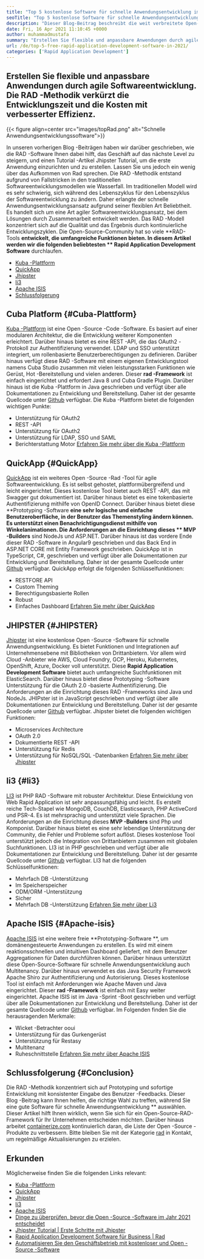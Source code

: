 ```yaml
---
title: "Top 5 kostenlose Software für schnelle Anwendungsentwicklung im Jahr 2021" 
seoTitle: "Top 5 kostenlose Software für schnelle Anwendungsentwicklung im Jahr 2021" 
description: "Dieser Blog-Beitrag beschreibt die weit verbreitete Open-Source-Software für schnelle Anwendungsentwicklung, einschließlich Cuba-Plattform, QuickApp, Jhipster, Li3 und Apache ISIS." 
date: Fri, 16 Apr 2021 11:10:45 +0000
author: muhammadmustafa
summary: "Erstellen Sie flexible und anpassbare Anwendungen durch agile Softwareentwicklung. Die RAD -Methodik verkürzt die Entwicklungszeit und die Kosten mit verbesserter Effizienz." 
url: /de/top-5-free-rapid-application-development-software-in-2021/
categories: ['Rapid Application Development']
---
```


## Erstellen Sie flexible und anpassbare Anwendungen durch agile Softwareentwicklung. Die RAD -Methodik verkürzt die Entwicklungszeit und die Kosten mit verbesserter Effizienz.

{{< figure align=center src="images/topRad.png" alt="Schnelle Anwendungsentwicklungssoftware">}}

In unseren vorherigen Blog -Beiträgen haben wir darüber geschrieben, wie die RAD -Software Ihnen dabei hilft, das Geschäft auf das nächste Level zu steigern, und einen Tutorial -Artikel Jhipster Tutorial, um die erste Anwendung einzurichten und zu erstellen. Lassen Sie uns jedoch ein wenig über das Aufkommen von Rad sprechen. Die RAD -Methodik entstand aufgrund von Fallstricken in den traditionellen Softwareentwicklungsmodellen wie Wasserfall. Im traditionellen Modell wird es sehr schwierig, sich während des Lebenszyklus für den Lebenszyklus der Softwareentwicklung zu ändern. Daher erlangte der schnelle Anwendungsentwicklungsansatz aufgrund seiner flexiblen Art Beliebtheit. Es handelt sich um eine Art agiler Softwareentwicklungsansatz, bei dem Lösungen durch Zusammenarbeit entwickelt werden. Das RAD -Modell konzentriert sich auf die Qualität und das Ergebnis durch kontinuierliche Entwicklungszyklen. Die Open-Source-Community hat so viele **RAD-Tools  **entwickelt, die umfangreiche Funktionen bieten. In diesem Artikel werden wir die folgenden beliebtesten **  Rapid Application Development Software**  durchlaufen.
  * [Kuba -Plattform][1]
  * [QuickApp][2]
  * [Jhipster][3]
  * [li3][4]
  * [Apache ISIS][5]
  * [Schlussfolgerung][6]

## Cuba Platform   {#Cuba-Plattform}
[Kuba -Plattform][7] ist eine Open -Source -Code -Software. Es basiert auf einer modularen Architektur, die die Entwicklung weiterer Komponenten erleichtert. Darüber hinaus bietet es eine REST -API, die das OAuth2 -Protokoll zur Authentifizierung verwendet. LDAP und SSO unterstützt integriert, um rollenbasierte Benutzerberechtigungen zu definieren. Darüber hinaus verfügt diese RAD -Software mit einem eigenen Entwicklungstool namens Cuba Studio zusammen mit vielen leistungsstarken Funktionen wie Gerüst, Hot -Bereitstellung und vielen anderen. Dieser **rad -Framework**  ist einfach eingerichtet und erfordert Java 8 und Cuba Gradle Plugin. Darüber hinaus ist die Kuba -Plattform in Java geschrieben und verfügt über alle Dokumentationen zu Entwicklung und Bereitstellung. Daher ist der gesamte Quellcode unter [Github][8] verfügbar.
Die Kuba -Plattform bietet die folgenden wichtigen Punkte:
  * Unterstützung für OAuth2
  * REST -API
  * Unterstützung für OAuth2
  * Unterstützung für LDAP, SSO und SAML
  * Berichterstattung Motor
[Erfahren Sie mehr über die Kuba -Plattform][9]

## QuickApp   {#QuickApp}
[QuickApp][10] ist ein weiteres Open -Source -Rad -Tool für agile Softwareentwicklung. Es ist selbst gehostet, plattformübergreifend und leicht eingerichtet. Dieses kostenlose Tool bietet auch REST -API, das mit Swagger gut dokumentiert ist. Darüber hinaus bietet es eine tokenbasierte Authentifizierung mithilfe von OpenID Connect. Darüber hinaus bietet diese **Prototyping -Software  **eine sehr logische und einfache Benutzeroberfläche, in der Benutzer das Themenstyling ändern können. Es unterstützt einen Benachrichtigungsdienst mithilfe von Winkelanimationen. Die Anforderungen an die Einrichtung dieses **  MVP -Builders**  sind NodeJs und ASP.NET. Darüber hinaus ist das vordere Ende dieser RAD -Software in Angular9 geschrieben und das Back End in ASP.NET CORE mit Entity Framework geschrieben. QuickApp ist in TypeScript, C#, geschrieben und verfügt über alle Dokumentationen zur Entwicklung und Bereitstellung. Daher ist der gesamte Quellcode unter [Github][8] verfügbar.
QuickApp erfolgt die folgenden Schlüsselfunktionen:
  * RESTFORE API
  * Custom Theming
  * Berechtigungsbasierte Rollen
  * Robust
  * Einfaches Dashboard
[Erfahren Sie mehr über QuickApp][11]

## JHIPSTER   {#JHIPSTER}
[Jhipster][12] ist eine kostenlose Open -Source -Software für schnelle Anwendungsentwicklung. Es bietet Funktionen und Integrationen auf Unternehmensebene mit Bibliotheken von Drittanbietern. Vor allem wird Cloud -Anbieter wie AWS, Cloud Foundry, GCP, Heroku, Kubernetes, OpenShift, Azure, Docker voll unterstützt. Diese **Rapid Application Development Software**  bietet auch umfangreiche Suchfunktionen mit ElasticSearch. Darüber hinaus bietet diese Prototyping -Software Unterstützung für die OAuth 2.0 -basierte Authentifizierung. Die Anforderungen an die Einrichtung dieses RAD -Frameworks sind Java und NodeJs. JHIPster ist in JavaScript geschrieben und verfügt über alle Dokumentationen zur Entwicklung und Bereitstellung. Daher ist der gesamte Quellcode unter [Github][13] verfügbar.
Jhipster bietet die folgenden wichtigen Funktionen:
  * Microservices Architecture
  * OAuth 2.0
  * Dokumentierte REST -API
  * Unterstützung für Redis
  * Unterstützung für NoSQL/SQL -Datenbanken
[Erfahren Sie mehr über Jhipster][12]

## li3   {#li3}
[LI3][14] ist PHP RAD -Software mit robuster Architektur. Diese Entwicklung von Web Rapid Application ist sehr anpassungsfähig und leicht. Es erstellt reiche Tech-Stapel wie MongoDB, CouchDB, Elasticsearch, PHP ActiveCord und PSR-4. Es ist mehrsprachig und unterstützt viele Sprachen. Die Anforderungen an die Einrichtung dieses **MVP -Builders**  sind Php und Komponist. Darüber hinaus bietet es eine sehr lebendige Unterstützung der Community, die Fehler und Probleme sofort auflöst. Dieses kostenlose Tool unterstützt jedoch die Integration von Drittanbietern zusammen mit globalen Suchfunktionen. LI3 ist in PHP geschrieben und verfügt über alle Dokumentationen zur Entwicklung und Bereitstellung. Daher ist der gesamte Quellcode unter [Github][15] verfügbar.
LI3 hat die folgenden Schlüsselfunktionen:
  * Mehrfach DB -Unterstützung
  * Im Speicherspeicher
  * ODM/ORM -Unterstützung
  * Sicher
  * Mehrfach DB -Unterstützung
[Erfahren Sie mehr über Li3][16]

## Apache ISIS   {#Apache-isis}
[Apache ISIS][17] ist eine weitere freie **Prototyping-Software **, um domänengesteuerte Anwendungen zu erstellen. Es wird mit einem reaktionsschnellen und intuitiven Dashboard geliefert, mit dem Benutzer Aggregationen für Daten durchführen können. Darüber hinaus unterstützt diese Open-Source-Software für schnelle Anwendungsentwicklung auch Multitenancy. Darüber hinaus verwendet es das Java Security Framework Apache Shiro zur Authentifizierung und Autorisierung. Dieses kostenlose Tool ist einfach mit Anforderungen wie Apache Maven und Java eingerichtet. Dieser  **rad -Framework**   ist einfach mit Easy weiter eingerichtet. Apache ISIS ist im Java -Sprint -Boot geschrieben und verfügt über alle Dokumentationen zur Entwicklung und Bereitstellung. Daher ist der gesamte Quellcode unter [Github][18] verfügbar.
Im Folgenden finden Sie die herausragenden Merkmale:
  * Wicket -Betrachter ooui
  * Unterstützung für das Gurkengerüst
  * Unterstützung für Restasy
  * Multitenanz
  * Ruheschnittstelle
[Erfahren Sie mehr über Apache ISIS][19]

## Schlussfolgerung   {#Conclusion}
Die RAD -Methodik konzentriert sich auf Prototyping und sofortige Entwicklung mit konsistenter Eingabe des Benutzer -Feedbacks. Dieser Blog -Beitrag kann Ihnen helfen, die richtige Wahl zu treffen, während Sie eine gute Software für schnelle Anwendungsentwicklung ** auswählen. Dieser Artikel hilft Ihnen wirklich, wenn Sie sich für ein Open-Source-RAD-Framework für Ihr Unternehmen entscheiden möchten. Darüber hinaus arbeitet [containerize.com][20] kontinuierlich daran, die Liste der Open -Source -Produkte zu verbessern. Bitte bleiben Sie mit der Kategorie [rad][21] in Kontakt, um regelmäßige Aktualisierungen zu erzielen.

## Erkunden
Möglicherweise finden Sie die folgenden Links relevant:
  * [Kuba -Plattform][7]
  * [QuickApp][10]
  * [Jhipster][12]
  * [li3][22]
  * [Apache ISIS][17]
  * [Dinge zu überprüfen, bevor die Open -Source -Software im Jahr 2021 entscheidet][23]
  * [Jhipster Tutorial | Erste Schritte mit Jhipster][24]
  * [Rapid Application Development Software für Business | Rad][25]
  * [Automatisieren Sie den Geschäftsbetrieb mit kostenloser und Open -Source -Software][26]

  
[1]: #CUBA-Platform
[2]: #QuickApp
[3]: #Jhipster
[4]: #li3
[5]: #Apache-Isis
[6]: #Conclusion
[7]: https://products.containerize.com/rad/cuba
[8]: https://github.com/cuba-platform/cuba
[9]: https://www.cuba-platform.com/
[10]: https://products.containerize.com/rad/quickapp
[11]: https://www.ebenmonney.com/quickapp-asp-net-core-angular-startup-project-template/
[12]: https://products.containerize.com/rad/jhipster
[13]: https://github.com/jhipster/generator-jhipster
[14]: https://products.containerize.com/rad/li3/
[15]: https://github.com/UnionOfRAD/lithium
[16]: https://li3.me/
[17]: https://products.containerize.com/rad/apache-isis
[18]: https://github.com/apache/isis
[19]: https://isis.apache.org/
[20]: https://www.containerize.com/
[21]: https://products.containerize.com/rad
[22]: https://products.containerize.com/rad/li3
[23]: https://blog.containerize.com/cmdb-software/things-to-review-before-opting-open-source-software-in-2021/
[24]: https://blog.containerize.com/rapid-application-development/jhipster-tutorial-getting-started-with-rad-software/
[25]: https://blog.containerize.com/rapid-application-development/rapid-application-development-software-for-business-rad/
[26]: https://blog.containerize.com/blogging/automate-business-operations-using-open-source-software/
